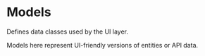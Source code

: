 # Models

Defines data classes used by the UI layer.

Models here represent UI-friendly versions of entities or API data.